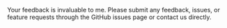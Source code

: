 Your feedback is invaluable to me. Please submit any feedback, issues, or feature requests through the GitHub issues page or contact us directly.
